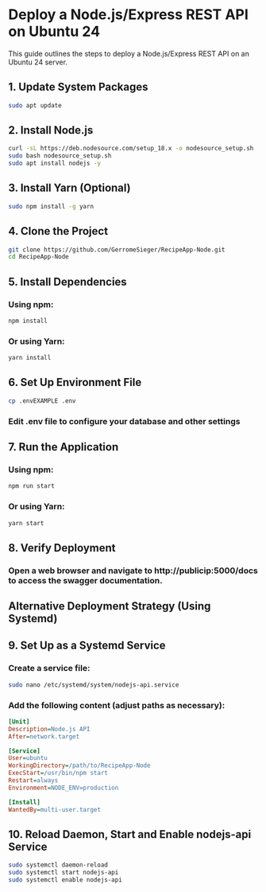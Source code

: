 # Deploy a Node.js/Express REST API on Ubuntu 24

This guide outlines the steps to deploy a Node.js/Express REST API on an Ubuntu 24 server.

## 1. Update System Packages

```bash
sudo apt update
```

## 2. Install Node.js

```bash
curl -sL https://deb.nodesource.com/setup_18.x -o nodesource_setup.sh
sudo bash nodesource_setup.sh
sudo apt install nodejs -y
```

## 3. Install Yarn (Optional)

```bash
sudo npm install -g yarn
```

## 4. Clone the Project

```bash
git clone https://github.com/GerromeSieger/RecipeApp-Node.git
cd RecipeApp-Node
```

## 5. Install Dependencies

### Using npm:

```bash
npm install
```

### Or using Yarn:

```bash
yarn install
```

## 6. Set Up Environment File

```bash
cp .envEXAMPLE .env
```

### Edit .env file to configure your database and other settings

## 7. Run the Application

### Using npm:

```bash
npm run start
```

### Or using Yarn:

```bash
yarn start
```

## 8. Verify Deployment

### Open a web browser and navigate to http://publicip:5000/docs to access the swagger documentation.

## Alternative Deployment Strategy (Using Systemd)

## 9. Set Up as a Systemd Service

### Create a service file:

```bash
sudo nano /etc/systemd/system/nodejs-api.service
```

### Add the following content (adjust paths as necessary):

```ini
[Unit]
Description=Node.js API
After=network.target

[Service]
User=ubuntu
WorkingDirectory=/path/to/RecipeApp-Node
ExecStart=/usr/bin/npm start
Restart=always
Environment=NODE_ENV=production

[Install]
WantedBy=multi-user.target

```

## 10. Reload Daemon, Start and Enable nodejs-api Service

```bash
sudo systemctl daemon-reload
sudo systemctl start nodejs-api
sudo systemctl enable nodejs-api
```